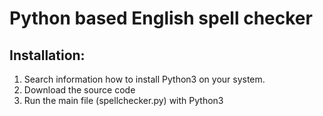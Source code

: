 # Python based English spell checker

## Installation: 

1. Search information how to install Python3 on your system.
2. Download the source code
3. Run the main file (spellchecker.py) with Python3